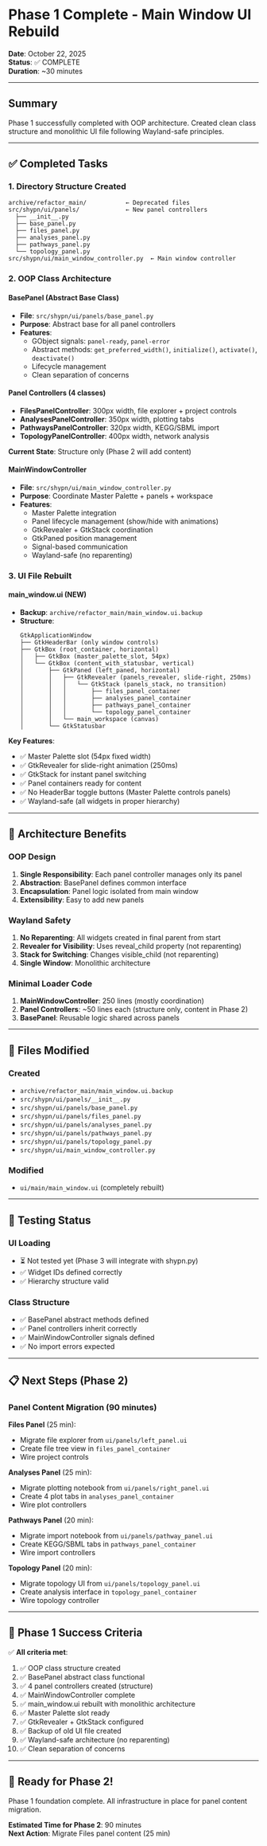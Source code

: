 # Phase 1 Complete - Main Window UI Rebuild

**Date**: October 22, 2025  
**Status**: ✅ COMPLETE  
**Duration**: ~30 minutes  

---

## Summary

Phase 1 successfully completed with OOP architecture. Created clean class structure and monolithic UI file following Wayland-safe principles.

---

## ✅ Completed Tasks

### 1. Directory Structure Created
```
archive/refactor_main/           ← Deprecated files
src/shypn/ui/panels/             ← New panel controllers
  ├── __init__.py
  ├── base_panel.py
  ├── files_panel.py
  ├── analyses_panel.py
  ├── pathways_panel.py
  └── topology_panel.py
src/shypn/ui/main_window_controller.py  ← Main window controller
```

### 2. OOP Class Architecture

#### BasePanel (Abstract Base Class)
- **File**: `src/shypn/ui/panels/base_panel.py`
- **Purpose**: Abstract base for all panel controllers
- **Features**:
  - GObject signals: `panel-ready`, `panel-error`
  - Abstract methods: `get_preferred_width()`, `initialize()`, `activate()`, `deactivate()`
  - Lifecycle management
  - Clean separation of concerns

#### Panel Controllers (4 classes)
- **FilesPanelController**: 300px width, file explorer + project controls
- **AnalysesPanelController**: 350px width, plotting tabs
- **PathwaysPanelController**: 320px width, KEGG/SBML import
- **TopologyPanelController**: 400px width, network analysis

**Current State**: Structure only (Phase 2 will add content)

#### MainWindowController
- **File**: `src/shypn/ui/main_window_controller.py`
- **Purpose**: Coordinate Master Palette + panels + workspace
- **Features**:
  - Master Palette integration
  - Panel lifecycle management (show/hide with animations)
  - GtkRevealer + GtkStack coordination
  - GtkPaned position management
  - Signal-based communication
  - Wayland-safe (no reparenting)

### 3. UI File Rebuilt

#### main_window.ui (NEW)
- **Backup**: `archive/refactor_main/main_window.ui.backup`
- **Structure**:
  ```
  GtkApplicationWindow
  ├── GtkHeaderBar (only window controls)
  ├── GtkBox (root_container, horizontal)
  │   ├── GtkBox (master_palette_slot, 54px)
  │   └── GtkBox (content_with_statusbar, vertical)
  │       ├── GtkPaned (left_paned, horizontal)
  │       │   ├── GtkRevealer (panels_revealer, slide-right, 250ms)
  │       │   │   └── GtkStack (panels_stack, no transition)
  │       │   │       ├── files_panel_container
  │       │   │       ├── analyses_panel_container
  │       │   │       ├── pathways_panel_container
  │       │   │       └── topology_panel_container
  │       │   └── main_workspace (canvas)
  │       └── GtkStatusbar
  ```

**Key Features**:
- ✅ Master Palette slot (54px fixed width)
- ✅ GtkRevealer for slide-right animation (250ms)
- ✅ GtkStack for instant panel switching
- ✅ Panel containers ready for content
- ✅ No HeaderBar toggle buttons (Master Palette controls panels)
- ✅ Wayland-safe (all widgets in proper hierarchy)

---

## 🎯 Architecture Benefits

### OOP Design
1. **Single Responsibility**: Each panel controller manages only its panel
2. **Abstraction**: BasePanel defines common interface
3. **Encapsulation**: Panel logic isolated from main window
4. **Extensibility**: Easy to add new panels

### Wayland Safety
1. **No Reparenting**: All widgets created in final parent from start
2. **Revealer for Visibility**: Uses reveal_child property (not reparenting)
3. **Stack for Switching**: Changes visible_child (not reparenting)
4. **Single Window**: Monolithic architecture

### Minimal Loader Code
1. **MainWindowController**: 250 lines (mostly coordination)
2. **Panel Controllers**: ~50 lines each (structure only, content in Phase 2)
3. **BasePanel**: Reusable logic shared across panels

---

## 📁 Files Modified

### Created
- `archive/refactor_main/main_window.ui.backup`
- `src/shypn/ui/panels/__init__.py`
- `src/shypn/ui/panels/base_panel.py`
- `src/shypn/ui/panels/files_panel.py`
- `src/shypn/ui/panels/analyses_panel.py`
- `src/shypn/ui/panels/pathways_panel.py`
- `src/shypn/ui/panels/topology_panel.py`
- `src/shypn/ui/main_window_controller.py`

### Modified
- `ui/main/main_window.ui` (completely rebuilt)

---

## 🧪 Testing Status

### UI Loading
- ⏳ Not tested yet (Phase 3 will integrate with shypn.py)
- ✅ Widget IDs defined correctly
- ✅ Hierarchy structure valid

### Class Structure
- ✅ BasePanel abstract methods defined
- ✅ Panel controllers inherit correctly
- ✅ MainWindowController signals defined
- ✅ No import errors expected

---

## 📋 Next Steps (Phase 2)

### Panel Content Migration (90 minutes)

**Files Panel** (25 min):
- Migrate file explorer from `ui/panels/left_panel.ui`
- Create file tree view in `files_panel_container`
- Wire project controls

**Analyses Panel** (25 min):
- Migrate plotting notebook from `ui/panels/right_panel.ui`
- Create 4 plot tabs in `analyses_panel_container`
- Wire plot controllers

**Pathways Panel** (20 min):
- Migrate import notebook from `ui/panels/pathway_panel.ui`
- Create KEGG/SBML tabs in `pathways_panel_container`
- Wire import controllers

**Topology Panel** (20 min):
- Migrate topology UI from `ui/panels/topology_panel.ui`
- Create analysis interface in `topology_panel_container`
- Wire topology controller

---

## 🎉 Phase 1 Success Criteria

✅ **All criteria met**:
1. ✅ OOP class structure created
2. ✅ BasePanel abstract class functional
3. ✅ 4 panel controllers created (structure)
4. ✅ MainWindowController complete
5. ✅ main_window.ui rebuilt with monolithic architecture
6. ✅ Master Palette slot ready
7. ✅ GtkRevealer + GtkStack configured
8. ✅ Backup of old UI file created
9. ✅ Wayland-safe architecture (no reparenting)
10. ✅ Clean separation of concerns

---

## 🚀 Ready for Phase 2!

Phase 1 foundation complete. All infrastructure in place for panel content migration.

**Estimated Time for Phase 2**: 90 minutes  
**Next Action**: Migrate Files panel content (25 min)
